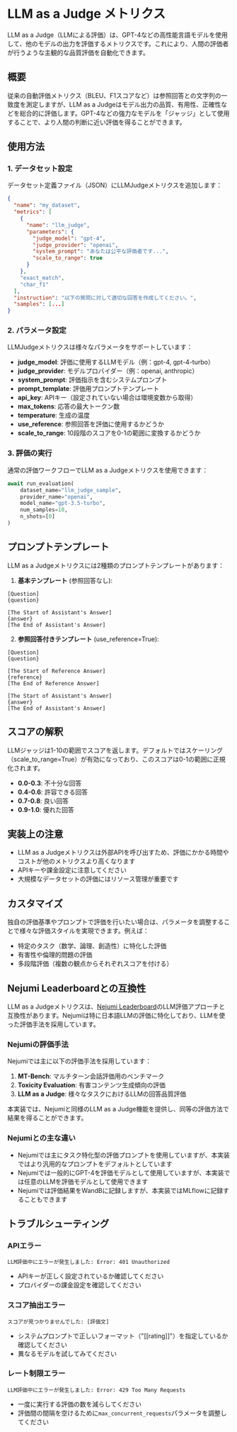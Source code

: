 # LLM as a Judge メトリクス

LLM as a Judge（LLMによる評価）は、GPT-4などの高性能言語モデルを使用して、他のモデルの出力を評価するメトリクスです。これにより、人間の評価者が行うような主観的な品質評価を自動化できます。

## 概要

従来の自動評価メトリクス（BLEU、F1スコアなど）は参照回答との文字列の一致度を測定しますが、LLM as a Judgeはモデル出力の品質、有用性、正確性などを総合的に評価します。GPT-4などの強力なモデルを「ジャッジ」として使用することで、より人間の判断に近い評価を得ることができます。

## 使用方法

### 1. データセット設定

データセット定義ファイル（JSON）にLLMJudgeメトリクスを追加します：

```json
{
  "name": "my_dataset",
  "metrics": [
    {
      "name": "llm_judge",
      "parameters": {
        "judge_model": "gpt-4",
        "judge_provider": "openai",
        "system_prompt": "あなたは公平な評価者です...",
        "scale_to_range": true
      }
    },
    "exact_match",
    "char_f1"
  ],
  "instruction": "以下の質問に対して適切な回答を作成してください。",
  "samples": [...]
}
```

### 2. パラメータ設定

LLMJudgeメトリクスは様々なパラメータをサポートしています：

- **judge_model**: 評価に使用するLLMモデル（例：gpt-4, gpt-4-turbo）
- **judge_provider**: モデルプロバイダー（例：openai, anthropic）
- **system_prompt**: 評価指示を含むシステムプロンプト
- **prompt_template**: 評価用プロンプトテンプレート
- **api_key**: APIキー（設定されていない場合は環境変数から取得）
- **max_tokens**: 応答の最大トークン数
- **temperature**: 生成の温度
- **use_reference**: 参照回答を評価に使用するかどうか
- **scale_to_range**: 10段階のスコアを0-1の範囲に変換するかどうか

### 3. 評価の実行

通常の評価ワークフローでLLM as a Judgeメトリクスを使用できます：

```python
await run_evaluation(
    dataset_name="llm_judge_sample",
    provider_name="openai",
    model_name="gpt-3.5-turbo",
    num_samples=10,
    n_shots=[0]
)
```

## プロンプトテンプレート

LLM as a Judgeメトリクスには2種類のプロンプトテンプレートがあります：

1. **基本テンプレート** (参照回答なし):
```
[Question]
{question}

[The Start of Assistant's Answer]
{answer}
[The End of Assistant's Answer]
```

2. **参照回答付きテンプレート** (use_reference=True):
```
[Question]
{question}

[The Start of Reference Answer]
{reference}
[The End of Reference Answer]

[The Start of Assistant's Answer]
{answer}
[The End of Assistant's Answer]
```

## スコアの解釈

LLMジャッジは1-10の範囲でスコアを返します。デフォルトではスケーリング（scale_to_range=True）が有効になっており、このスコアは0-1の範囲に正規化されます。

- **0.0-0.3**: 不十分な回答
- **0.4-0.6**: 許容できる回答
- **0.7-0.8**: 良い回答
- **0.9-1.0**: 優れた回答

## 実装上の注意

- LLM as a Judgeメトリクスは外部APIを呼び出すため、評価にかかる時間やコストが他のメトリクスより高くなります
- APIキーや課金設定に注意してください
- 大規模なデータセットの評価にはリソース管理が重要です

## カスタマイズ

独自の評価基準やプロンプトで評価を行いたい場合は、パラメータを調整することで様々な評価スタイルを実現できます。例えば：

- 特定のタスク（数学、論理、創造性）に特化した評価
- 有害性や倫理的問題の評価
- 多段階評価（複数の観点からそれぞれスコアを付ける）

## Nejumi Leaderboardとの互換性

LLM as a Judgeメトリクスは、[Nejumi Leaderboard](https://github.com/wandb/llm-leaderboard)のLLM評価アプローチと互換性があります。Nejumiは特に日本語LLMの評価に特化しており、LLMを使った評価手法を採用しています。

### Nejumiの評価手法

Nejumiでは主に以下の評価手法を採用しています：

1. **MT-Bench**: マルチターン会話評価用のベンチマーク
2. **Toxicity Evaluation**: 有害コンテンツ生成傾向の評価
3. **LLM as a Judge**: 様々なタスクにおけるLLMの回答品質評価

本実装では、Nejumiと同様のLLM as a Judge機能を提供し、同等の評価方法で結果を得ることができます。

### Nejumiとの主な違い

- Nejumiでは主にタスク特化型の評価プロンプトを使用していますが、本実装ではより汎用的なプロンプトをデフォルトとしています
- Nejumiでは一般的にGPT-4を評価モデルとして使用していますが、本実装では任意のLLMを評価モデルとして使用できます
- Nejumiでは評価結果をWandBに記録しますが、本実装ではMLflowに記録することもできます

## トラブルシューティング

### APIエラー

```
LLM評価中にエラーが発生しました: Error: 401 Unauthorized
```

- APIキーが正しく設定されているか確認してください
- プロバイダーの課金設定を確認してください

### スコア抽出エラー

```
スコアが見つかりませんでした: [評価文]
```

- システムプロンプトで正しいフォーマット（"[[rating]]"）を指定しているか確認してください
- 異なるモデルを試してみてください

### レート制限エラー

```
LLM評価中にエラーが発生しました: Error: 429 Too Many Requests
```

- 一度に実行する評価の数を減らしてください
- 評価間の間隔を空けるために`max_concurrent_requests`パラメータを調整してください